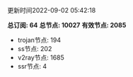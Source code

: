 更新时间2022-09-02 05:42:18

**总订阅: 64**
**总节点: 10027**
**有效节点: 2085**
- trojan节点: 194
- ss节点: 202
- v2ray节点: 1685
- ssr节点: 4
